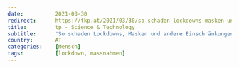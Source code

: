 ```yaml
---
date:          2021-03-30
redirect:      https://tkp.at/2021/03/30/so-schaden-lockdowns-masken-und-andere-einschraenkungen-der-gesundheit/
title:         tp - Science & Technology
subtitle:      'So schaden Lockdowns, Masken und andere Einschränkungen der Gesundheit'
country:       AT
categories:    [Mensch]
tags:          [lockdown, massnahmen]
---
```

